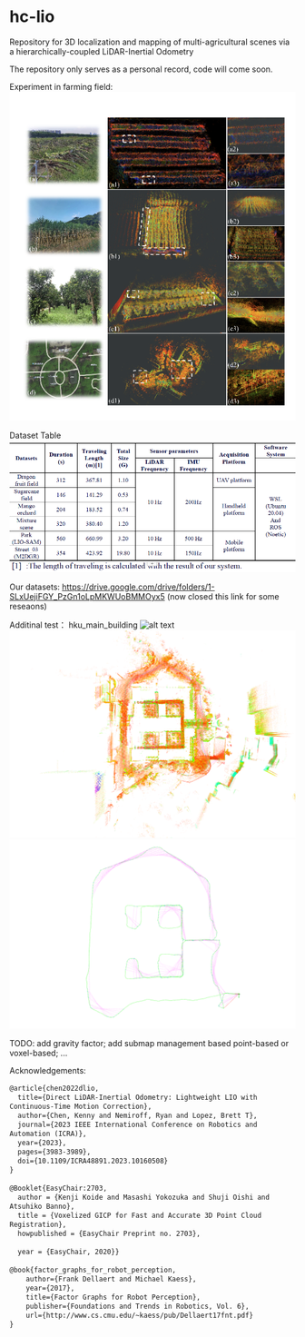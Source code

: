 <!--
 * @Author: piluohong 1912694135@qq.com
 * @Date: 2024-03-04 16:27:35
 * @LastEditors: piluohong 1912694135@qq.com
 * @LastEditTime: 2024-04-10 09:31:21
 * @FilePath: /slam/hhh_ws/src/hc-lio/README.md
 * @Description: 3D localization and mapping of multi-agricultural scenes via a hierarchically-coupled LiDAR-Inertial Odometry
-->
# hc-lio
Repository for 3D localization and mapping of multi-agricultural scenes via a hierarchically-coupled LiDAR-Inertial Odometry

The repository only serves as a personal record, code will come soon.

Experiment in farming field:
![Alt text](figures/result.png)

Dataset Table
![alt text](figures/dataset_table.png)

Our datasets: https://drive.google.com/drive/folders/1-SLxUejiFGY_PzGn1oLpMKWUoBMMOyx5 (now closed this link for some reseaons)

Additinal test： hku_main_building
![alt text](figures/hku_main_building.png)
![alt text](figures/hku_main_building_VGICP.png)
![alt text](figures/hku_main_building_traj_VGICP.png)


TODO:
add gravity factor;
add submap management based point-based or voxel-based;
...

Acknowledgements:
```
@article{chen2022dlio,
  title={Direct LiDAR-Inertial Odometry: Lightweight LIO with Continuous-Time Motion Correction},
  author={Chen, Kenny and Nemiroff, Ryan and Lopez, Brett T},
  journal={2023 IEEE International Conference on Robotics and Automation (ICRA)},
  year={2023},
  pages={3983-3989},
  doi={10.1109/ICRA48891.2023.10160508}
}

@Booklet{EasyChair:2703,
  author = {Kenji Koide and Masashi Yokozuka and Shuji Oishi and Atsuhiko Banno},
  title = {Voxelized GICP for Fast and Accurate 3D Point Cloud Registration},
  howpublished = {EasyChair Preprint no. 2703},

  year = {EasyChair, 2020}}

@book{factor_graphs_for_robot_perception,
    author={Frank Dellaert and Michael Kaess},
    year={2017},
    title={Factor Graphs for Robot Perception},
    publisher={Foundations and Trends in Robotics, Vol. 6},
    url={http://www.cs.cmu.edu/~kaess/pub/Dellaert17fnt.pdf}
}
